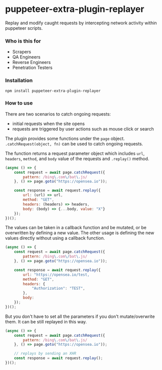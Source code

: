 # puppeteer-extra-plugin-replayer

Replay and modify caught requests by intercepting network activity within puppeteer scripts.

### Who is this for

- Scrapers
- QA Engineers
- Reverse Engineers
- Penetration Testers

### Installation

```
npm install puppeteer-extra-plugin-replayer
```

### How to use

There are two scenarios to catch ongoing requests:
- initial requests when the site opens
- requests are triggered by user actions such as mouse click or search

The plugin provides some functions under the `page` object. `.catchRequest(object, fn)` can be used to catch ongoing requests.

The function returns a request parameter object which includes `url`, `headers`, `method`, and `body` value of the requests and `.replay()` method. 

```javascript
(async () => {
    const request = await page.catchRequest({
        pattern: /bing\.com\/bat\.js/
    }, () => page.goto("https://opensea.io"));

    const response = await request.replay({
        url: (url) => url,
        method: "GET",
        headers: (headers) => headers,
        body: (body) => {...body, value: "X"}
    });
})();
```

The values can be taken in a callback function and be mutated, or be overwritten by defining a new value. The other usage is defining the new values directly without using a callback function.

```javascript
(async () => {
    const request = await page.catchRequest({
        pattern: /bing\.com\/bat\.js/
    }, () => page.goto("https://opensea.io"));

    const response = await request.replay({
        url: "https://opensea.io/test,
        method: "GET",
        headers: {
            "Authorization": "TEST",
        },
        body: 
    });
})();
```

But you don't have to set all the parameters if you don't mutate/overwrite them. It can be still replayed in this way.

```javascript
(async () => {
    const request = await page.catchRequest({
        pattern: /bing\.com\/bat\.js/
    }, () => page.goto("https://opensea.io"));

    // replays by sending an XHR
    const response = await request.replay();
})();
```
